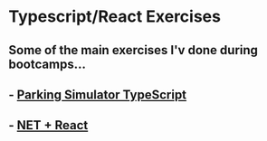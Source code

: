 # Typescript/React Exercises
## Some of the main exercises I'v done during bootcamps...

## - [Parking Simulator TypeScript](https://github.com/lucasgarciadev22/JS-Typescript-ReactJS-NodeJS/tree/master/typescript/estacionamentoTypescript)
## - [NET + React](https://github.com/lucasgarciadev22/ReactNET)


